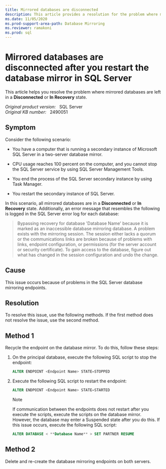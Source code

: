 ```yaml
---
title: Mirrored databases are disconnected
description: This article provides a resolution for the problem where mirrored databases are left in a Disconnected or In Recovery state.
ms.date: 11/05/2020
ms.prod-support-area-path: Database Mirroring
ms.reviewer: ramakoni
ms.prod: sql
---
```

# Mirrored databases are disconnected after you restart the database mirror in SQL Server

This article helps you resolve the problem where mirrored databases are left in a **Disconnected** or **In Recovery** state.

_Original product version:_ &nbsp; SQL Server  
_Original KB number:_ &nbsp; 2490051

## Symptom

Consider the following scenario:

- You have a computer that is running a secondary instance of Microsoft SQL Server in a two-server database mirror.

- CPU usage reaches 100 percent on the computer, and you cannot stop the SQL Server service by using SQL Server Management Tools.

- You end the process of the SQL Server secondary instance by using Task Manager.

- You restart the secondary instance of SQL Server.

In this scenario, all mirrored databases are in a **Disconnected** or **In Recovery** state. Additionally, an error message that resembles the following is logged in the SQL Server error log for each database:

> Bypassing recovery for database 'Database Name' because it is marked as an inaccessible database mirroring database. A problem exists with the mirroring session. The session either lacks a quorum or the communications links are broken because of problems with links, endpoint configuration, or permissions (for the server account or security certificate). To gain access to the database, figure out what has changed in the session configuration and undo the change.

## Cause

This issue occurs because of problems in the SQL Server database mirroring endpoints.

## Resolution

To resolve this issue, use the following methods. If the first method does not resolve the issue, use the second method.

## Method 1

Recycle the endpoint on the database mirror. To do this, follow these steps:

1. On the principal database, execute the following SQL script to stop the endpoint:

    ```sql
    ALTER ENDPOINT <Endpoint Name> STATE=STOPPED
    ```

2. Execute the following SQL script to restart the endpoint:

    ```sql
    ALTER ENDPOINT <Endpoint Name> STATE=STARTED
    ```

    > [!NOTE]
    > If communication between the endpoints does not restart after you execute the scripts, execute the scripts on the database mirror. However, the database may enter a Suspended state after you do this. If this issue occurs, execute the following SQL script:

    ```sql
    ALTER DATABASE < **Database Name** > SET PARTNER RESUME
    ```

## Method 2

Delete and re-create the database mirroring endpoints on both servers.
